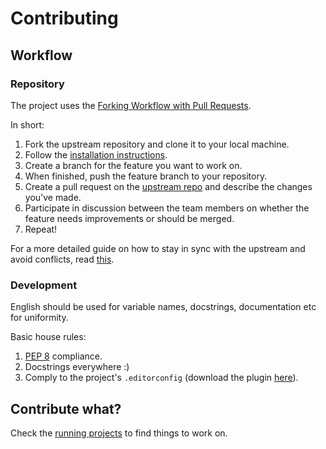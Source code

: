 # Contributing

## Workflow

### Repository

The project uses the [Forking Workflow with Pull Requests](https://www.atlassian.com/git/tutorials/making-a-pull-request).

In short:
1. Fork the upstream repository and clone it to your local machine.
1. Follow the [installation instructions](installation.md).
1. Create a branch for the feature you want to work on.
1. When finished, push the feature branch to your repository.
1. Create a pull request on the [upstream repo](<VAR:REPO_URL>) and describe the changes you've made.
1. Participate in discussion between the team members on whether the feature needs improvements or should be merged.
1. Repeat!

For a more detailed guide on how to stay in sync with the upstream and avoid conflicts, read [this](https://gist.github.com/Chaser324/ce0505fbed06b947d962).

### Development

English should be used for variable names, docstrings, documentation etc for uniformity.

Basic house rules:
1. [PEP 8](https://www.python.org/dev/peps/pep-0008/) compliance.
1. Docstrings everywhere :)
1. Comply to the project's `.editorconfig` (download the plugin [here](https://editorconfig.org/#download)).

## Contribute what?

Check the [running projects](<VAR:PROJECTS_URL>) to find things to work on.
